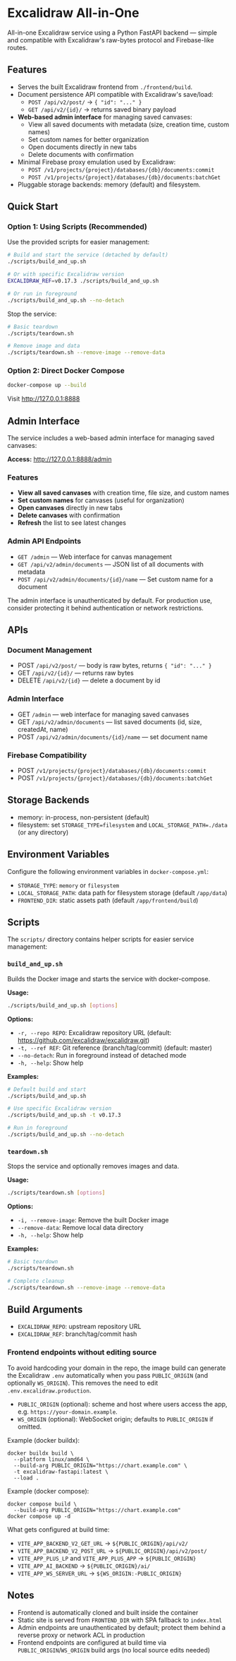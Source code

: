 # Excalidraw All-in-One

All-in-one Excalidraw service using a Python FastAPI backend — simple and compatible with Excalidraw's raw-bytes protocol and Firebase-like routes.

## Features

- Serves the built Excalidraw frontend from `./frontend/build`.
- Document persistence API compatible with Excalidraw's save/load:
  - `POST /api/v2/post/` → `{ "id": "..." }`
  - `GET /api/v2/{id}/` → returns saved binary payload
- **Web-based admin interface** for managing saved canvases:
  - View all saved documents with metadata (size, creation time, custom names)
  - Set custom names for better organization
  - Open documents directly in new tabs
  - Delete documents with confirmation
- Minimal Firebase proxy emulation used by Excalidraw:
  - `POST /v1/projects/{project}/databases/{db}/documents:commit`
  - `POST /v1/projects/{project}/databases/{db}/documents:batchGet`
- Pluggable storage backends: memory (default) and filesystem.

## Quick Start

### Option 1: Using Scripts (Recommended)

Use the provided scripts for easier management:

```bash
# Build and start the service (detached by default)
./scripts/build_and_up.sh

# Or with specific Excalidraw version
EXCALIDRAW_REF=v0.17.3 ./scripts/build_and_up.sh

# Or run in foreground
./scripts/build_and_up.sh --no-detach
```

Stop the service:

```bash
# Basic teardown
./scripts/teardown.sh

# Remove image and data
./scripts/teardown.sh --remove-image --remove-data
```

### Option 2: Direct Docker Compose

```bash
docker-compose up --build
```

Visit http://127.0.0.1:8888

## Admin Interface

The service includes a web-based admin interface for managing saved canvases:

**Access:** http://127.0.0.1:8888/admin

### Features

- **View all saved canvases** with creation time, file size, and custom names
- **Set custom names** for canvases (useful for organization)
- **Open canvases** directly in new tabs
- **Delete canvases** with confirmation
- **Refresh** the list to see latest changes

### Admin API Endpoints

- `GET /admin` — Web interface for canvas management
- `GET /api/v2/admin/documents` — JSON list of all documents with metadata
- `POST /api/v2/admin/documents/{id}/name` — Set custom name for a document

The admin interface is unauthenticated by default. For production use, consider protecting it behind authentication or network restrictions.

## APIs

### Document Management
- POST `/api/v2/post/` — body is raw bytes, returns `{ "id": "..." }`
- GET `/api/v2/{id}/` — returns raw bytes
- DELETE `/api/v2/{id}` — delete a document by id

### Admin Interface
- GET `/admin` — web interface for managing saved canvases
- GET `/api/v2/admin/documents` — list saved documents (id, size, createdAt, name)
- POST `/api/v2/admin/documents/{id}/name` — set document name

### Firebase Compatibility
- POST `/v1/projects/{project}/databases/{db}/documents:commit`
- POST `/v1/projects/{project}/databases/{db}/documents:batchGet`

## Storage Backends

- memory: in-process, non-persistent (default)
- filesystem: set `STORAGE_TYPE=filesystem` and `LOCAL_STORAGE_PATH=./data` (or any directory)

## Environment Variables

Configure the following environment variables in `docker-compose.yml`:

- `STORAGE_TYPE`: `memory` or `filesystem`
- `LOCAL_STORAGE_PATH`: data path for filesystem storage (default `/app/data`)
- `FRONTEND_DIR`: static assets path (default `/app/frontend/build`)

## Scripts

The `scripts/` directory contains helper scripts for easier service management:

### `build_and_up.sh`

Builds the Docker image and starts the service with docker-compose.

**Usage:**
```bash
./scripts/build_and_up.sh [options]
```

**Options:**
- `-r, --repo REPO`: Excalidraw repository URL (default: https://github.com/excalidraw/excalidraw.git)
- `-t, --ref REF`: Git reference (branch/tag/commit) (default: master)
- `--no-detach`: Run in foreground instead of detached mode
- `-h, --help`: Show help

**Examples:**
```bash
# Default build and start
./scripts/build_and_up.sh

# Use specific Excalidraw version
./scripts/build_and_up.sh -t v0.17.3

# Run in foreground
./scripts/build_and_up.sh --no-detach
```

### `teardown.sh`

Stops the service and optionally removes images and data.

**Usage:**
```bash
./scripts/teardown.sh [options]
```

**Options:**
- `-i, --remove-image`: Remove the built Docker image
- `--remove-data`: Remove local data directory
- `-h, --help`: Show help

**Examples:**
```bash
# Basic teardown
./scripts/teardown.sh

# Complete cleanup
./scripts/teardown.sh --remove-image --remove-data
```

## Build Arguments

- `EXCALIDRAW_REPO`: upstream repository URL
- `EXCALIDRAW_REF`: branch/tag/commit hash

### Frontend endpoints without editing source

To avoid hardcoding your domain in the repo, the image build can generate the Excalidraw `.env` automatically when you pass `PUBLIC_ORIGIN` (and optionally `WS_ORIGIN`). This removes the need to edit `.env.excalidraw.production`.

- `PUBLIC_ORIGIN` (optional): scheme and host where users access the app, e.g. `https://your-domain.example`.
- `WS_ORIGIN` (optional): WebSocket origin; defaults to `PUBLIC_ORIGIN` if omitted.

Example (docker buildx):

```
docker buildx build \
  --platform linux/amd64 \
  --build-arg PUBLIC_ORIGIN="https://chart.example.com" \
  -t excalidraw-fastapi:latest \
  --load .
```

Example (docker compose):

```
docker compose build \
  --build-arg PUBLIC_ORIGIN="https://chart.example.com"
docker compose up -d
```

What gets configured at build time:

- `VITE_APP_BACKEND_V2_GET_URL` → `${PUBLIC_ORIGIN}/api/v2/`
- `VITE_APP_BACKEND_V2_POST_URL` → `${PUBLIC_ORIGIN}/api/v2/post/`
- `VITE_APP_PLUS_LP` and `VITE_APP_PLUS_APP` → `${PUBLIC_ORIGIN}`
- `VITE_APP_AI_BACKEND` → `${PUBLIC_ORIGIN}/ai/`
- `VITE_APP_WS_SERVER_URL` → `${WS_ORIGIN:-PUBLIC_ORIGIN}`

## Notes

- Frontend is automatically cloned and built inside the container
- Static site is served from `FRONTEND_DIR` with SPA fallback to `index.html`
- Admin endpoints are unauthenticated by default; protect them behind a reverse proxy or network ACL in production
- Frontend endpoints are configured at build time via `PUBLIC_ORIGIN`/`WS_ORIGIN` build args (no local source edits needed)

